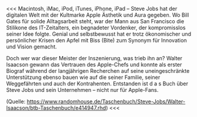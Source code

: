 <<<
Macintosh, iMac, iPod, iTunes, iPhone, iPad – Steve Jobs hat der digitalen Welt mit der Kultmarke Apple Ästhetik und Aura gegeben. Wo Bill Gates für solide Alltagsarbeit steht, war der Mann aus San Francisco die Stilikone des IT-Zeitalters, ein begnadeter Vordenker, der kompromisslos seiner Idee folgte. Genial und selbstbewusst hat er trotz ökonomischer und persönlicher Krisen den Apfel mit Biss (Bite) zum Synonym für Innovation und Vision gemacht.

Doch wer war dieser Meister der Inszenierung, was trieb ihn an? Walter Isaacson gewann das Vertrauen des Apple-Chefs und konnte als erster Biograf während der langjährigen Recherchen auf seine uneingeschränkte Unterstützung ebenso bauen wie auf die seiner Familie, seiner Weggefährten und auch der Kontrahenten. Entstanden ist d a s Buch über Steve Jobs und sein Unternehmen – nicht nur für Apple-Fans.

(Quelle: https://www.randomhouse.de/Taschenbuch/Steve-Jobs/Walter-Isaacson/btb-Taschenbuch/e414947.rhd)
<<<